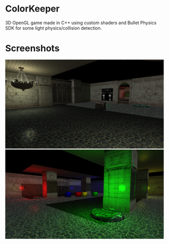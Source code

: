 # ColorKeeper
3D OpenGL game made in C++ using custom shaders and Bullet Physics SDK for some light physics/collision detection.

# Screenshots
![Alt text](Screenshots/Screenshot1.png)
![Alt text](Screenshots/Screenshot2.png)
